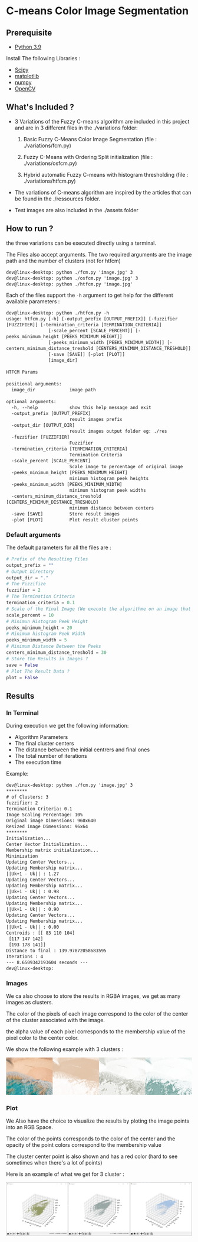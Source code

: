 # C-means Color Image Segmentation

## Prerequisite
- [Python 3.9](https://www.python.org/downloads/release/python-390/)

Install The following Libraries :
- [Scipy](https://pypi.org/project/scipy/)
- [matplotlib](https://pypi.org/project/matplotlib/)
- [numpy](https://pypi.org/project/numpy/)
- [OpenCV](https://pypi.org/project/opencv-python/)

## What's Included ?
- 3 Variations of the Fuzzy C-means algorithm are included in this project and are in 3 different files in the ./variations folder:
  1. Basic Fuzzy C-Means Color Image Segmentation (file : ./variations/fcm.py)
   
  2. Fuzzy C-Means with Ordering Split initialization  (file : ./variations/osfcm.py)
   
  3. Hybrid automatic Fuzzy C-means with histogram thresholding (file : ./variations/htfcm.py)
   
- The variations of C-means algorithm are inspired by the articles that can be found in the ./ressources folder.

- Test images are also included in the ./assets folder

## How to run ?
the three variations can be executed directly using a terminal.

The Files also accept arguments. The two required arguments are the image path and the number of clusters (not for htfcm)
```
dev@linux-desktop: python ./fcm.py 'image.jpg' 3
dev@linux-desktop: python ./osfcm.py 'image.jpg' 3
dev@linux-desktop: python ./htfcm.py 'image.jpg'
```
Each of the files support the ```-h``` argument to get help for the different available parameters :
```
dev@linux-desktop: python ./htfcm.py -h
usage: htfcm.py [-h] [-output_prefix [OUTPUT_PREFIX]] [-fuzzifier [FUZZIFIER]] [-termination_criteria [TERMINATION_CRITERIA]]
                [-scale_percent [SCALE_PERCENT]] [-peeks_minimum_height [PEEKS_MINIMUM_HEIGHT]]
                [-peeks_minimum_width [PEEKS_MINIMUM_WIDTH]] [-centers_minimum_distance_treshold [CENTERS_MINIMUM_DISTANCE_TRESHOLD]]
                [-save [SAVE]] [-plot [PLOT]]
                [image_dir]

HTFCM Params

positional arguments:
  image_dir             image path

optional arguments:
  -h, --help            show this help message and exit
  -output_prefix [OUTPUT_PREFIX]
                        result images prefix
  -output_dir [OUTPUT_DIR]
                        result images output folder eg: ./res
  -fuzzifier [FUZZIFIER]
                        Fuzzifier
  -termination_criteria [TERMINATION_CRITERIA]
                        Termination Criteria
  -scale_percent [SCALE_PERCENT]
                        Scale image to percentage of original image
  -peeks_minimum_height [PEEKS_MINIMUM_HEIGHT]
                        minimum histogram peek heights
  -peeks_minimum_width [PEEKS_MINIMUM_WIDTH]
                        minimum histogram peek widths
  -centers_minimum_distance_treshold [CENTERS_MINIMUM_DISTANCE_TRESHOLD]
                        minimum distance between centers
  -save [SAVE]          Store result images
  -plot [PLOT]          Plot result cluster points
```
### Default arguments
The default parameters for all the files are :
```python
# Prefix of the Resulting Files
output_prefix = ""
# Output Directory
output_dir = "."
# The Fizzifize
fuzzifier = 2
# The Termination Criteria
termination_criteria = 0.1
# Scale of the Final Image (We execute the algorithme on an image that has a size equal to 10% of the original image size)
scale_percent = 10
# Minimun Histogram Peek Height
peeks_minimum_height = 20
# Minimum histogram Peek Width
peeks_minimum_width = 5
# Minimum Distance Between the Peeks
centers_minimum_distance_treshold = 30
# Store the Results in Images ?
save = False
# Plot The Result Data ?
plot = False
```
## Results
### In Terminal
During execution we get the following information:
- Algorithm Parameters
- The final cluster centers
- The distance between the initial centrers and final ones
- The total number of iterations
- The execution time

Example:
```
dev@linux-desktop: python ./fcm.py 'image.jpg' 3
********
# of Clusters: 3
fuzzifier: 2
Termination Criteria: 0.1
Image Scaling Percentage: 10%
Original image Dimensions: 960x640
Resized image Dimensions: 96x64
********
Initialization...
Center Vector Initialization...
Membership matrix initialization...
Minimization
Updating Center Vectors...
Updating Membership matrix...
||Uk+1 - Uk|| : 1.27
Updating Center Vectors...
Updating Membership matrix...
||Uk+1 - Uk|| : 0.98
Updating Center Vectors...
Updating Membership matrix...
||Uk+1 - Uk|| : 0.90
Updating Center Vectors...
Updating Membership matrix...
||Uk+1 - Uk|| : 0.00
Centroids : [[ 83 110 104]
 [117 147 142]
 [193 178 141]]
Distance to final : 139.97872058683595
Iterations : 4
--- 8.6509342193604 seconds ---
dev@linux-desktop:
```
### Images
We ca also choose to store the results in RGBA images, we get as many images as clusters.

The color of the pixels of each image correspond to the color of the center of the cluster associated with the image. 

the alpha value of each pixel corresponds to the membership value of the pixel color to the center color.

We show the following example with 3 clusters :

![alt text](./results/md_example_img.svg "Resulting Images")


### Plot
We Also have the choice to visualize the results by ploting the image points into an RGB Space.

The color of the points corresponds to the color of the center and the opacity of the point colors correspond to the membership value

The cluster center point is also shown and has a red color (hard to see sometimes when there's a lot of points)

Here is an example of what we get for 3 cluster :

![alt text](./results/md_example_plot.svg "Resulting Images")
